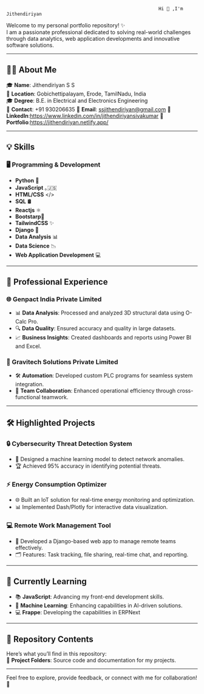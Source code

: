                                                             Hi 👋 ,I'm Jithendiriyan  

Welcome to my personal portfolio repository! ✨  
I am a passionate professional dedicated to solving real-world challenges through data analytics, web application developments and innovative software solutions.  

---

## 🧑‍💼 About Me  

🎓 **Name**: Jithendiriyan S S  
📍 **Location**: Gobichettipalayam, Erode, TamilNadu, India  
🎓 **Degree**: B.E. in Electrical and Electronics Engineering  
📱 **Contact**: +91 930206635 
📩 **Email**: ssjithendiriyan@gmail.com
💼 **LinkedIn**:https://www.linkedin.com/in/jithendiriyansivakumar
🤖 **Portfolio**:https://jithendiriyan.netlify.app/


---

## 💡 Skills  

### 🖥️ Programming & Development  
- **Python** 🐍  
- **JavaScript** ｡🇯‌🇸‌
- **HTML/CSS** </> 
- **SQL** 🛢
- **Reactjs** ⚛️
- **Bootstarp**🎨
- **TailwindCSS** ✨
- **Django** 🌟
- **Data Analysis** 📊
- **Data Science** 📉
- **Web Application Development** 💻
  
---

## 💼 Professional Experience  

### 🌐 Genpact India Private Limited
- 📊 **Data Analysis**: Processed and analyzed 3D structural data using O-Calc Pro. 
- 🔍 **Data Quality**: Ensured accuracy and quality in large datasets.  
- 📈 **Business Insights**: Created dashboards and reports using Power BI and Excel.

### 🌟 Gravitech Solutions Private Limited  
- 🛠️ **Automation**: Developed custom PLC programs for seamless system integration.  
- 🤝 **Team Collaboration**: Enhanced operational efficiency through cross-functional teamwork.  

---

## 🛠️ Highlighted Projects  

### 🔒 **Cybersecurity Threat Detection System**  
- 🤖 Designed a machine learning model to detect network anomalies.  
- 🏆 Achieved 95% accuracy in identifying potential threats.  

### ⚡ **Energy Consumption Optimizer**  
- 🌐 Built an IoT solution for real-time energy monitoring and optimization.  
- 📊 Implemented Dash/Plotly for interactive data visualization.  

### 💻 **Remote Work Management Tool**  
- 🌟 Developed a Django-based web app to manage remote teams effectively.  
- 🗂️ Features: Task tracking, file sharing, real-time chat, and reporting.  

---

## 🌱 Currently Learning  

- 📚 **JavaScript**: Advancing my front-end development skills.  
- 🤖 **Machine Learning**: Enhancing capabilities in AI-driven solutions.  
- 💻 **Frappe**: Developing the capabilities in ERPNext
---

## 📂 Repository Contents  

Here’s what you’ll find in this repository:  
📁 **Project Folders**: Source code and documentation for my projects.  

---

Feel free to explore, provide feedback, or connect with me for collaboration! 🤝  


